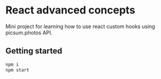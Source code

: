 # React advanced concepts

Mini project for learning how to use react custom hooks using picsum.photos API.

## Getting started

```bash
npm i
npm start
```

